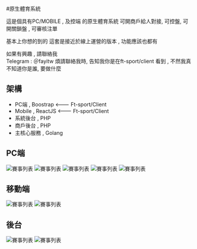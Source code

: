 #原生體育系統

這是個具有PC/MOBILE  , 及控端 的原生體育系統
可開商戶給人對接, 可控盤, 可開關鎖盤 , 可審核注單 

基本上你想的到的 這套是接近於線上運營的版本 , 功能應該也都有

如果有興趣 , 請聯絡我  
Telegram : ＠fayitw
煩請聯絡我時, 告知我你是在ft-sport/client 看到 , 不然我真不知道你是誰, 要做什麼


## 架構

- PC端 , Boostrap     <--- Ft-sport/Client
- Mobile , ReactJS    <--- Ft-sport/Client
- 系統後台 , PHP
- 商戶後台 , PHP
- 主核心服務 , Golang


## PC端
![賽事列表](https://github.com/ft-sport/Client/blob/main/demo/1.jpg?raw=true)
![賽事列表](https://github.com/ft-sport/Client/blob/main/demo/2.jpg?raw=true)
![賽事列表](https://github.com/ft-sport/Client/blob/main/demo/3.jpg?raw=true)
![賽事列表](https://github.com/ft-sport/Client/blob/main/demo/4.jpg?raw=true)
![賽事列表](https://github.com/ft-sport/Client/blob/main/demo/5.jpg?raw=true)

## 移動端
![賽事列表](https://github.com/ft-sport/Client/blob/main/demo/11.jpg?raw=true)
![賽事列表](https://github.com/ft-sport/Client/blob/main/demo/12.jpg?raw=true)

## 後台
![賽事列表](https://github.com/ft-sport/Client/blob/main/demo/21.jpg?raw=true)
![賽事列表](https://github.com/ft-sport/Client/blob/main/demo/22.jpg?raw=true)
